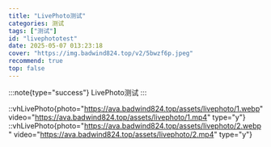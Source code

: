 ```yaml
---
title: "LivePhoto测试"
categories: 测试
tags: ["测试"]
id: "livephototest"
date: 2025-05-07 013:23:18
cover: "https://img.badwind824.top/v2/5bwzf6p.jpeg"
recommend: true
top: false
---
```


:::note{type="success"}
LivePhoto测试
:::

::vhLivePhoto{photo="https://ava.badwind824.top/assets/livephoto/1.webp" video="https://ava.badwind824.top/assets/livephoto/1.mp4" type="y"}
::vhLivePhoto{photo="https://ava.badwind824.top/assets/livephoto/2.webp" video="https://ava.badwind824.top/assets/livephoto/2.mp4" type="y"}